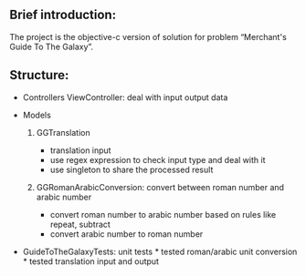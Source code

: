 
## Brief introduction:

The project is the objective-c version of solution for problem “Merchant's Guide To The Galaxy”.

## Structure:

* Controllers 
    ViewController: deal with input output data

* Models 	 
    1. GGTranslation 
        * translation input
		* use regex expression to check input type and deal with it
		* use singleton to share the processed result

	2. GGRomanArabicConversion: convert between roman number and arabic number
		* convert roman number to arabic number based on rules like repeat, subtract
		* convert arabic number to roman number

* GuideToTheGalaxyTests: unit tests
		* tested roman/arabic unit conversion
		* tested translation input and output



